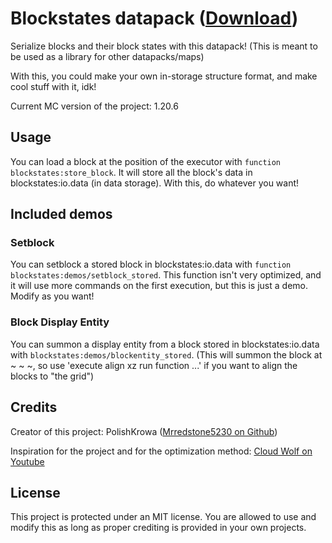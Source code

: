 # Blockstates datapack ([Download](https://github.com/Mrredstone5230/blockstates_datapack/releases/latest))
Serialize blocks and their block states with this datapack! (This is meant to be used as a library for other datapacks/maps)

With this, you could make your own in-storage structure format, and make cool stuff with it, idk!

Current MC version of the project: 1.20.6

## Usage
You can load a block at the position of the executor with ```function blockstates:store_block```. 
It will store all the block's data in blockstates:io.data (in data storage).
With this, do whatever you want!

## Included demos

### Setblock
You can setblock a stored block in blockstates:io.data with ```function blockstates:demos/setblock_stored```.
This function isn't very optimized, and it will use more commands on the first execution, but this is just a demo. Modify as you want!

### Block Display Entity
You can summon a display entity from a block stored in blockstates:io.data with ```blockstates:demos/blockentity_stored```.
(This will summon the block at ~ ~ ~, so use 'execute align xz run function ...' if you want to align the blocks to "the grid")

## Credits
Creator of this project: PolishKrowa ([Mrredstone5230 on Github](https://github.com/Mrredstone5230))

Inspiration for the project and for the optimization method: [Cloud Wolf on Youtube](https://www.youtube.com/@Cl0udWolf)


## License

This project is protected under an MIT license. You are allowed to use and modify this as long as proper crediting is provided in your own projects.
